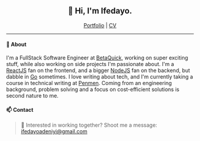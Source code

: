 <h2 align="center">
  👋 Hi, I'm Ifedayo.
</h2>

<p align="center">
  <span><a href="https://ifedayo.tech">Portfolio</a>  |  <a href="https://read.cv/deniyi">CV</a></span>
</p>

---

#### 💬 About

I'm a FullStack Software Engineer at [BetaQuick](https://betaquick.com/), working on super exciting stuff, while also working on side projects I'm passionate about. I'm a [ReactJS](https://reactjs.org/) fan on the frontend, and a bigger [NodeJS](https://nodejs.org/) fan on the backend, but dabble in [Go](https://golang.org/) sometimes. I love writing about tech, and I'm currently taking a course in technical writing at [Penmen](https://medium.com/penmen). Coming from an engineering background, problem solving and a focus on cost-efficient solutions is second nature to me.


#### 📫 Contact

> :email: Interested in working together? Shoot me a message: ifedayoadeniyi@gmail.com
